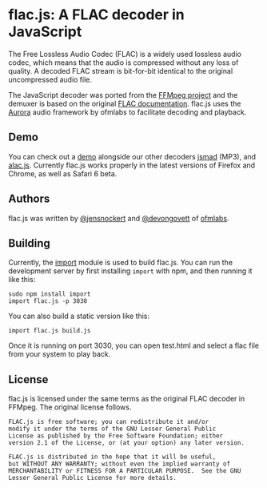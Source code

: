 flac.js: A FLAC decoder in JavaScript
=====================================

The Free Lossless Audio Codec (FLAC) is a widely used lossless audio codec, which means that the audio is compressed 
without any loss of quality.  A decoded FLAC stream is bit-for-bit identical to the original uncompressed audio file.

The JavaScript decoder was ported from the [FFMpeg project](http://ffmpeg.org/) and the demuxer is based on the original
[FLAC documentation](http://flac.sourceforge.net/format.html).  flac.js uses the 
[Aurora](https://github.com/ofmlabs/aurora.js) audio framework by ofmlabs to facilitate decoding and playback.

## Demo

You can check out a [demo](http://labs.official.fm/codecs/flac.js/) alongside our other decoders 
[jsmad](http://github.com/ofmlabs/jsmad) (MP3), and [alac.js](http://github.com/ofmlabs/alac.js).  Currently flac.js
works properly in the latest versions of Firefox and Chrome, as well as Safari 6 beta.

## Authors

flac.js was written by [@jensnockert](http://github.com/jensnockert) and [@devongovett](http://github.com/devongovett) 
of [ofmlabs](http://ofmlabs.org/).

## Building
    
Currently, the [import](https://github.com/devongovett/import) module is used to build flac.js.  You can run
the development server by first installing `import` with npm, and then running it like this:

    sudo npm install import
    import flac.js -p 3030
    
You can also build a static version like this:

    import flac.js build.js
    
Once it is running on port 3030, you can open test.html and select a flac file from your system to play back.
    
## License

flac.js is licensed under the same terms as the original FLAC decoder in FFMpeg. The original
license follows.

    FLAC.js is free software; you can redistribute it and/or
    modify it under the terms of the GNU Lesser General Public
    License as published by the Free Software Foundation; either
    version 2.1 of the License, or (at your option) any later version.

    FLAC.js is distributed in the hope that it will be useful,
    but WITHOUT ANY WARRANTY; without even the implied warranty of
    MERCHANTABILITY or FITNESS FOR A PARTICULAR PURPOSE.  See the GNU
    Lesser General Public License for more details.